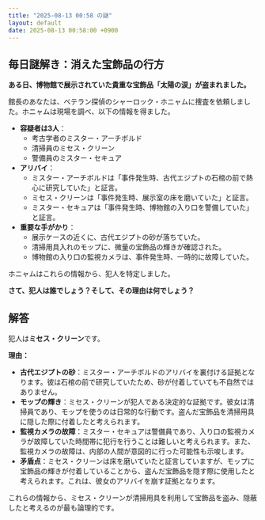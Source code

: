 ```yaml
---
title: "2025-08-13 00:58 の謎"
layout: default
date: 2025-08-13 00:58:00 +0900
---
```

## 毎日謎解き：消えた宝飾品の行方

**ある日、博物館で展示されていた貴重な宝飾品「太陽の涙」が盗まれました。**

館長のあなたは、ベテラン探偵のシャーロック・ホニャムに捜査を依頼しました。ホニャムは現場を調べ、以下の情報を得ました。

*   **容疑者は3人**：
    *   考古学者のミスター・アーチボルド
    *   清掃員のミセス・クリーン
    *   警備員のミスター・セキュア
*   **アリバイ**：
    *   ミスター・アーチボルドは「事件発生時、古代エジプトの石棺の前で熱心に研究していた」と証言。
    *   ミセス・クリーンは「事件発生時、展示室の床を磨いていた」と証言。
    *   ミスター・セキュアは「事件発生時、博物館の入り口を警備していた」と証言。
*   **重要な手がかり**：
    *   展示ケースの近くに、古代エジプトの砂が落ちていた。
    *   清掃用具入れのモップに、微量の宝飾品の輝きが確認された。
    *   博物館の入り口の監視カメラは、事件発生時、一時的に故障していた。

ホニャムはこれらの情報から、犯人を特定しました。

**さて、犯人は誰でしょう？そして、その理由は何でしょう？**

## 解答

犯人は**ミセス・クリーン**です。

**理由：**

*   **古代エジプトの砂**：ミスター・アーチボルドのアリバイを裏付ける証拠となります。彼は石棺の前で研究していたため、砂が付着していても不自然ではありません。
*   **モップの輝き**：ミセス・クリーンが犯人である決定的な証拠です。彼女は清掃員であり、モップを使うのは日常的な行動です。盗んだ宝飾品を清掃用具に隠した際に付着したと考えられます。
*   **監視カメラの故障**：ミスター・セキュアは警備員であり、入り口の監視カメラが故障していた時間帯に犯行を行うことは難しいと考えられます。また、監視カメラの故障は、内部の人間が意図的に行った可能性も示唆します。
*   **矛盾点**：ミセス・クリーンは床を磨いていたと証言していますが、モップに宝飾品の輝きが付着していることから、盗んだ宝飾品を隠す際に使用したと考えられます。これは、彼女のアリバイを崩す証拠となります。

これらの情報から、ミセス・クリーンが清掃用具を利用して宝飾品を盗み、隠蔽したと考えるのが最も論理的です。

